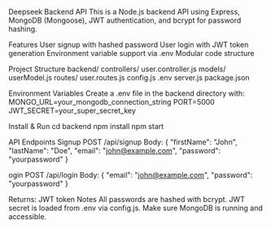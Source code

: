Deepseek Backend API
This is a Node.js backend API using Express, MongoDB (Mongoose), JWT authentication, and bcrypt for password hashing.

Features
User signup with hashed password
User login with JWT token generation
Environment variable support via .env
Modular code structure

Project Structure
backend/
  controllers/
    user.controller.js
  models/
    userModel.js
  routes/
    user.routes.js
  config.js
  .env
  server.js
  package.json

  Environment Variables
Create a .env file in the backend directory with:
MONGO_URL=your_mongodb_connection_string
PORT=5000
JWT_SECRET=your_super_secret_key

Install & Run
cd backend
npm install
npm start


API Endpoints
Signup
POST /api/signup
Body:
{
  "firstName": "John",
  "lastName": "Doe",
  "email": "john@example.com",
  "password": "yourpassword"
}

ogin
POST /api/login
Body:
{
  "email": "john@example.com",
  "password": "yourpassword"
}

Returns: JWT token
Notes
All passwords are hashed with bcrypt.
JWT secret is loaded from .env via config.js.
Make sure MongoDB is running and accessible.






